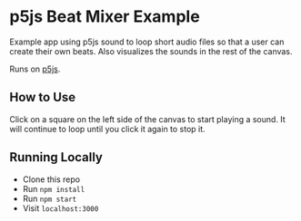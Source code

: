 # p5js Beat Mixer Example

Example app using p5js sound to loop short audio files so that a user can create their own beats. Also visualizes the sounds in the rest of the canvas.

Runs on [p5js](https://p5js.org/).

## How to Use

Click on a square on the left side of the canvas to start playing a sound. It will continue to loop until you click it again to stop it.

## Running Locally

- Clone this repo
- Run `npm install`
- Run `npm start`
- Visit `localhost:3000`

